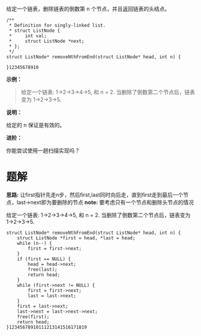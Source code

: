 给定一个链表，删除链表的倒数第 n 个节点，并且返回链表的头结点。

```
/**
 * Definition for singly-linked list.
 * struct ListNode {
 *     int val;
 *     struct ListNode *next;
 * };
 */
struct ListNode* removeNthFromEnd(struct ListNode* head, int n) {

}12345678910
```

**示例：**

> 给定一个链表: 1->2->3->4->5, 和 n = 2.
> 当删除了倒数第二个节点后，链表变为 1->2->3->5.

**说明：**

给定的 n 保证是有效的。

**进阶：**

你能尝试使用一趟扫描实现吗？

# 题解

**思路:** 让first指针先走n步，然后first,last同时向后走，直到first走到最后一个节点，last->next即为要删除的节点 
**note:** 要考虑只有一个节点和删除头节点的情况

给定一个链表: 1->2->3->4->5, 和 n = 2.
当删除了倒数第二个节点后，链表变为 1->2->3->5.

```
struct ListNode* removeNthFromEnd(struct ListNode* head, int n) {
    struct ListNode *first = head, *last = head;
    while (n--) {
        first = first->next;
    }
    if (first == NULL) {
        head = head->next;
        free(last);
        return head;
    }
    while (first->next != NULL) {
        first = first->next;
        last = last->next;
    }
    first = last->next;
    last->next = last->next->next;
    free(first);
    return head;
}12345678910111213141516171819
```

 